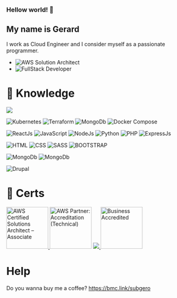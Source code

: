 ### Hellow world! 👋


## My name is Gerard

I work as Cloud Engineer and I consider myself as a passionate programmer.

- ![AWS Solution Architect](https://img.shields.io/badge/-☁️%20Cloud%20Engineer-232F3E?style=flat-square&logo=cloud) 
- ![FullStack Developer](https://img.shields.io/badge/-FullStack%20Developer-232F3E?style=flat-square&logo=javascript) 

# 🤖 Knowledge

![](https://img.shields.io/badge/-AWS%20Services-232F3E?style=flat-square&logo=amazon-aws)

![Kubernetes](https://img.shields.io/badge/Kubernetes-black?style=flat-square&logo=kubernetes)
![Terraform](https://img.shields.io/badge/Terraform-black?style=flat-square&logo=terraform)
![MongoDb](https://img.shields.io/badge/Docker-black?style=flat-square&logo=Docker)
![Docker Compose](https://img.shields.io/badge/-Docker%20Compose-232F3E?style=flat-square&logo=docker-compose) 

![ReactJs](https://img.shields.io/badge/-ReactJs-blue?style=flat-square&logo=react) 
![JavaScript](https://img.shields.io/badge/-JavaScript-black?style=flat-square&logo=javascript) 
![NodeJs](https://img.shields.io/badge/-NodeJs-black?style=flat-square&logo=node.js) 
![Python](https://img.shields.io/badge/-Python-black?style=flat-square&logo=python) 
![PHP](https://img.shields.io/badge/-PHP-black?style=flat-square&logo=php) 
![ExpressJs](https://img.shields.io/badge/-PHP-black?style=flat-square&logo=express) 


![HTML](https://img.shields.io/badge/HTML-orange?style=flat-square&logo=HTML5)
![CSS](https://img.shields.io/badge/-CSS-232F3E?style=flat-square&logo=css3) 
![SASS](https://img.shields.io/badge/-SASS-232F3E?style=flat-square&logo=sass) 
![BOOTSTRAP](https://img.shields.io/badge/-BOOTSTRAP-232F3E?style=flat-square&logo=bootstrap) 

![MongoDb](https://img.shields.io/badge/-MongoDB-black?style=flat-square&logo=MongoDB)
![MongoDb](https://img.shields.io/badge/-MySQL-white?style=flat-square&logo=MySQL) 


![Drupal](https://img.shields.io/badge/Drupal-green?style=flat-square&logo=drupal)


<!--
**subgero/subgero** is a ✨ _special_ ✨ repository because its `README.md` (this file) appears on your GitHub profile.

Here are some ideas to get you started:

- 🔭 I’m currently working on ...
- 🌱 I’m currently learning ...
- 👯 I’m looking to collaborate on ...
- 🤔 I’m looking for help with ...
- 💬 Ask me about ...
- 📫 How to reach me: ...
- 😄 Pronouns: ...
- ⚡ Fun fact: ...
-->

# 🏅 Certs

<a href="https://www.credly.com/earner/earned/share/732e4894-27ee-4767-8380-72f61cb82d6c"><img height="110px" alt="AWS Certified Solutions Architect – Associate" src="https://images.credly.com/size/110x110/images/0e284c3f-5164-4b21-8660-0d84737941bc/image.png"/> </a>
<a href="https://www.credly.com/earner/earned/badge/c34683e9-7742-49eb-ad98-8b8b53a47772"><img height="110px" alt="AWS Partner: Accreditation (Technical)" src="https://images.credly.com/size/110x110/images/81f903ed-c3a1-4f4b-afcd-e03331a5b12c/image.png"/></a>
<a href="https://www.credly.com/earner/earned/badge/71527ff3-ace1-46de-8c52-086f1987e8b7">
<img src="https://images.credly.com/size/110x110/images/ee35f7c5-696e-47ca-895c-960dfba108b3/image.png">
</a>
<a href="https://www.credly.com/earner/earned/badge/1b594b9f-6d2f-47e9-8974-ad5f89076880"><img height="110px" alt="Business Accredited" src="https://images.credly.com/size/110x110/images/7b2c708c-a3e1-4c7f-985c-b6b62a5b1db8/image.png"/></a>

# Help

Do you wanna buy me a coffee? https://bmc.link/subgero